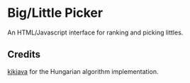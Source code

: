 Big/Little Picker
============

An HTML/Javascript interface for ranking and picking littles.

Credits
-------
[kjkjava](https://github.com/kjkjava) for the Hungarian algorithm implementation.